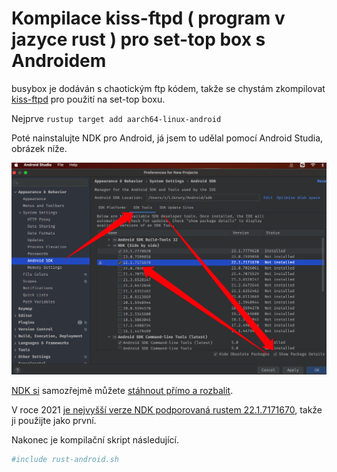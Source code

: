 # Kompilace kiss-ftpd ( program v jazyce rust ) pro set-top box s Androidem

busybox je dodáván s chaotickým ftp kódem, takže se chystám zkompilovat [kiss-ftpd](https://github.com/moparisthebest/kiss-ftpd) pro použití na set-top boxu.

Nejprve `rustup target add aarch64-linux-android`

Poté nainstalujte NDK pro Android, já jsem to udělal pomocí Android Studia, obrázek níže.

![](https://raw.githubusercontent.com/gcxfd/img/gh-pages/qcUqsK.png)

[NDK si](https://developer.android.com/ndk/downloads) samozřejmě můžete [stáhnout přímo a rozbalit](https://developer.android.com/ndk/downloads).

V roce 2021 [je nejvyšší verze NDK podporovaná rustem 22.1.7171670](https://github.com/mozilla/rust-android-gradle/issues/75#issuecomment-970179046), takže ji použijte jako první.

Nakonec je kompilační skript následující.

```bash
#include rust-android.sh
```